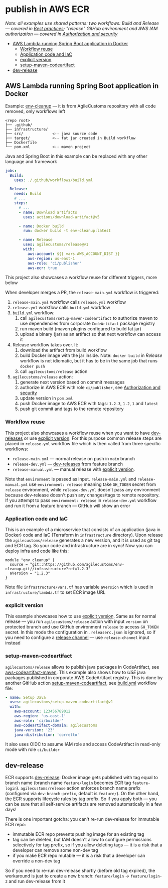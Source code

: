 # publish in AWS ECR

_Note: all examples use shared patterns: two workflows: Build and Release — covered in [Best practices](../best-practices.md);
"release" GitHub environment and AWS IAM authorization — covered in [Authorization and security](../authorization.md)_

- [AWS Lambda running Spring Boot application in Docker](#aws-lambda-running-spring-boot-application-in-docker)
  - [Workflow reuse](#workflow-reuse)
  - [Application code and IaC](#application-code-and-iac)
  - [explicit version](#explicit-version)
  - [setup-maven-codeartifact](#setup-maven-codeartifact)
- [dev-release](#dev-release)

## AWS Lambda running Spring Boot application in Docker

Example: [env-cleanup](../examples/env-cleanup) — it is from AgileCustoms repository with all code removed, only workflows left

```
<repo root>
├── .github/
├── infrastructure/
├── src/             <-- java source code
├── target/          <-- fat jar created in Build workflow
├── Dockerfile
└── pom.xml          <-- maven project
```

Java and Spring Boot in this example can be replaced with any other language and framework

```yaml
jobs:
  Build:
    uses: ./.github/workflows/build.yml

  Release:
    needs: Build
    # ...
    steps:
      # ...
      - name: Download artifacts
        uses: actions/download-artifact@v5

      - name: Docker build
        run: docker build -t env-cleanup:latest

      - name: Release
        uses: agilecustoms/release@v1
        with:
          aws-account: ${{ vars.AWS_ACCOUNT_DIST }}
          aws-region: us-east-1
          aws-role: 'ci/publisher'
          aws-ecr: true
```

This project also showcases a workflow reuse for different triggers, more below

When developer merges a PR, the `release-main.yml` workflow is triggered:
1. `release-main.yml` workflow calls `release.yml` workflow
2. `release.yml` workflow calls `build.yml` workflow
3. `build.yml` workflow:
   1. call `agilecustoms/setup-maven-codeartifact` to authorize maven to use dependencies from corporate `CodeArtifact` package registry
   2. run maven build (maven plugins configured to build fat jar)
   3. upload a binary (jar) as an artifact so that next workflow can access it
4. Release workflow takes over. It:
   1. download the artifact from build workflow
   2. build Docker image with the jar inside. Note: `docker build` in _Release_ workflow is not idiomatic, but it has to be in the same job that runs `docker push`
   3. call `agilecustoms/release` action
5. `agilecustoms/release` action:
   1. generate next version based on commit messages
   2. authorize in AWS ECR with role `ci/publisher`, see [Authorization and security](../authorization.md)
   3. update version in `pom.xml`
   4. push Docker image to AWS ECR with tags: `1.2.3`, `1.2`, `1` and `latest`
   5. push git commit and tags to the remote repository

### Workflow reuse

This project also showcases a workflow reuse when you want to have [dev-releases](../features/dev-release.md)
or use [explicit version](../features/version-generation.md#explicit-version).
For this purpose common release steps are placed in `release.yml` workflow file which is then called
from three specific workflows:
- `release-main.yml` — normal release on push in `main` branch
- `release-dev.yml` — [dev-releases](../features/dev-release.md) from feature branch
- `release-manual.yml` — manual release with [explicit version](../features/version-generation.md#explicit-version).

Note that `environment` is passed as input. `release-main.yml` and `release-manual.yml` use `environment: release`
meaning take `GH_TOKEN` secret from `release` environment, while `release-dev.yml` doesn't pass any environment
because dev-release doesn't push any changes/tags to remote repository. If you attempt to pass `environment: release`
in `release-dev.yml` workflow and run it from a feature branch — GitHub will show an error

### Application code and IaC

This is an example of a microservice that consists of an application (java in Docker) code and IaC (Terraform in `infrastructure` directory).
Upon release the `agilecustoms/release` generates a new version, and it is used as git tag and ECR tag.
So your code and infrastructure are in sync! Now you can deploy infra and code like this:

```hcl
module "env_cleanup" {
  source = "git::https://github.com/agilecustoms/env-cleanup.git//infrastructure?ref=1.2.3"
  aVersion = "1.2.3"
}
```

Note file `infrastructure/vars.tf` has variable `aVersion` which is used in `infrastructure/lambda.tf` to set ECR image URL

### explicit version

This example showcases how to use [explicit version](../features/version-generation.md#explicit-version).
Same as for normal release — you run `agilecustoms/release` action with input `version` on protected branch
and use GitHub environment `release` to access `GH_TOKEN` secret.
In this mode the configuration in `.releaserc.json` is ignored,
so if you need to configure a [release channel](../features/floating-tags.md#release-channel-configuration)
— use `release-channel` input instead

### setup-maven-codeartifact

`agilecustoms/release` allows to publish java packages in CodeArtifact, see [aws-codeartifact-maven](./aws-codeartifact-maven.md).
This example also shows how to _USE_ java packages published in corporate AWS CodeArtifact registry.
This is done by another GitHub action [setup-maven-codeartifact](https://github.com/agilecustoms/setup-maven-codeartifact),
see [build.yml](../examples/env-cleanup/.github/workflows/build.yml) workflow file:

```yaml
- name: Setup Java
  uses: agilecustoms/setup-maven-codeartifact@v1
  with:
    aws-account: 123456789012
    aws-region: 'us-east-1'
    aws-role: 'ci/builder'
    aws-codeartifact-domain: agilecustoms
    java-version: '23'
    java-distribution: 'corretto'
```

It also uses OIDC to assume IAM role and access CodeArtifact in read-only mode with role `ci/builder`

## dev-release

ECR supports [dev-release](../features/dev-release.md): Docker image gets published with tag equal to branch name
(branch name `feature/login` becomes ECR tag `feature-login`).
`agilecustoms/release` action enforces branch name prefix (configured via `dev-branch-prefix`, default is `feature/`).
On the other hand, the ECR supports lifecycle rules by tag prefix.
So if you apply both — you can be sure that all self-service artifacts are removed automatically in a few days!

There is one important gotcha: you can't re-run dev-release for immutable ECR repo:
- immutable ECR repo prevents pushing image for an existing tag
- tag can be deleted, but IAM doesn't allow to configure permissions selectively for tag prefix,
  so if you allow deleting tags — it is a risk that a developer can remove some non-dev tag
- if you make ECR repo mutable — it is a risk that a developer can override a non-dev tag

So if you need to re-run dev-release shortly (before old tag expired), the workaround is just to create a new branch:
`feature/login` -> `feature/login-2` and run dev-release from it
